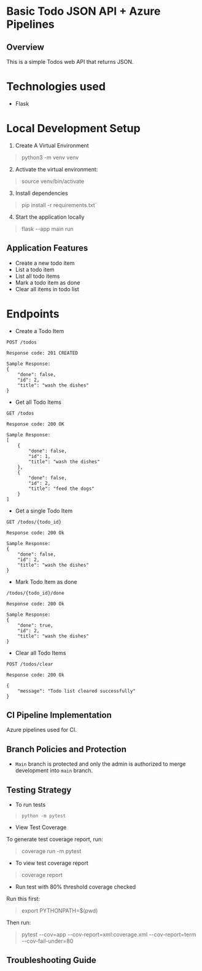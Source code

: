 # Basic Todo JSON API + Azure Pipelines

## Overview
This is a simple Todos web API that returns JSON.

 # Technologies used
- Flask

# Local Development Setup

1) Create A Virtual Environment
> python3 -m venv venv

2) Activate the virtual environment:
> source venv/bin/activate

3) Install dependencies
> pip install -r requirements.txt`

4) Start the application locally
> flask --app main run

## Application Features
- Create a new todo item
- List a todo item
- List all todo items
- Mark a todo item as done
- Clear all items in todo list

# Endpoints
- Create a Todo Item

`POST /todos`
```
Response code: 201 CREATED

Sample Response:
{
    "done": false,
    "id": 2,
    "title": "wash the dishes"
}
```

- Get all Todo Items

`GET /todos`
```
Response code: 200 OK

Sample Response:
[
    {
        "done": false,
        "id": 1,
        "title": "wash the dishes"
    },
    {
        "done": false,
        "id": 2,
        "title": "feed the dogs"
    }
]
```

- Get a single Todo Item

`GET /todos/{todo_id}`
```
Response code: 200 Ok

Sample Response:
{
    "done": false,
    "id": 2,
    "title": "wash the dishes"
}
```

- Mark Todo Item as done

`/todos/{todo_id}/done`
```
Response code: 200 Ok

Sample Response:
{
    "done": true,
    "id": 2,
    "title": "wash the dishes"
}
```

- Clear all Todo Items

`POST /todos/clear`
```
Response code: 200 Ok

{
    "message": "Todo list cleared successfully"
}
```

## CI Pipeline Implementation
Azure pipelines used for CI.

## Branch Policies and Protection
- `Main` branch is protected and only the admin is authorized to merge development into `main` branch.

## Testing Strategy
- To run tests
> `python -m pytest`
> 
- View Test Coverage

To generate test coverage report, run:
>  coverage run -m pytest

- To view test coverage report
> coverage report

- Run test with 80% threshold coverage checked

Run this first:
> export PYTHONPATH=$(pwd)

Then run:
> pytest --cov=app --cov-report=xml:coverage.xml --cov-report=term --cov-fail-under=80

## Troubleshooting Guide
